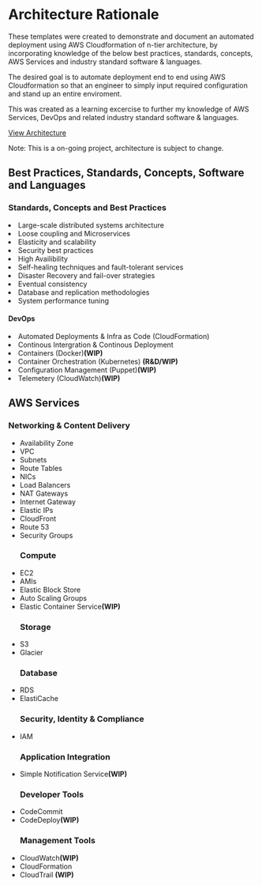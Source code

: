<h1>Architecture Rationale</h1>

These templates were created to demonstrate and document an automated deployment using AWS Cloudformation of n-tier architecture, by incorporating knowledge of the below best practices, standards, concepts, AWS Services and industry standard software & languages.

The desired goal is to automate deployment end to end using AWS Cloudformation so that an engineer to simply input required configuration and stand up an entire enviroment.

This was created as a learning excercise to further my knowledge of AWS Services, DevOps and related industry standard software & languages.


<a href="https://s3-ap-southeast-2.amazonaws.com/oliverjamesfletcher/GitHub/Oliver+James+Fletcher.png">View Architecture</a>

Note: This is a on-going project, architecture is subject to change.

<h2>Best Practices, Standards, Concepts, Software and Languages</h2>

<h3><b>Standards, Concepts and Best Practices</b></h3>
<li>Large-scale distributed systems architecture</li>
<li>Loose coupling and Microservices</li>
<li>Elasticity and scalability</li>
<li>Security best practices</li>
<li>High Availibility</li>
<li>Self-healing techniques and fault-tolerant services</li>
<li>Disaster Recovery and fail-over strategies</li>
<li>Eventual consistency</li>
<li>Database and replication methodologies</li>
<li>System performance tuning</li>

<h4><b>DevOps</b></h4>
<li>Automated Deployments & Infra as Code (CloudFormation)</b></li>
<li>Continous Intergration & Continous Deployment</li>
<li>Containers (Docker)<b>(WIP)</b></li>
<li>Container Orchestration (Kubernetes) <b>(R&D/WIP)</b></li>
<li>Configuration Management (Puppet)<b>(WIP)</b></li>
<li>Telemetery (CloudWatch)<b>(WIP)</b></li>

<h2>AWS Services</h2>

<h3><b>Networking & Content Delivery</b></h3>

<ul style="list-style-type:disc">
<li>Availability Zone</li>
<li>VPC</li>
<li>Subnets</li>
<li>Route Tables</li>
<li>NICs</li>
<li>Load Balancers</li>
<li>NAT Gateways</li>
<li>Internet Gateway</li>
<li>Elastic IPs</li>
<li>CloudFront</li>
<li>Route 53</li>
<li>Security Groups</li>

<h3><b>Compute</b></h3>
<li>EC2</li>
<li>AMIs</li>
<li>Elastic Block Store</li>
<li>Auto Scaling Groups</li>
<li>Elastic Container Service<b>(WIP)</b></li>

<h3><b>Storage</b></h3>
<li>S3</li>
<li>Glacier</li>

<h3><b>Database</b></h3>
<li>RDS</li>
<li>ElastiCache</li>

<h3><b>Security, Identity & Compliance</b></h3>
<li>IAM</li>

<h3><b>Application Integration</b></h3>
<li>Simple Notification Service<b>(WIP)</b></li>

<h3><b>Developer Tools</b></h3>
<li>CodeCommit</li>
<li>CodeDeploy<b>(WIP)</b></li>

<h3><b>Management Tools</b></h3>
<li>CloudWatch<b>(WIP)</b></li>
<li>CloudFormation</li>
<li>CloudTrail <b>(WIP)</b></li>
